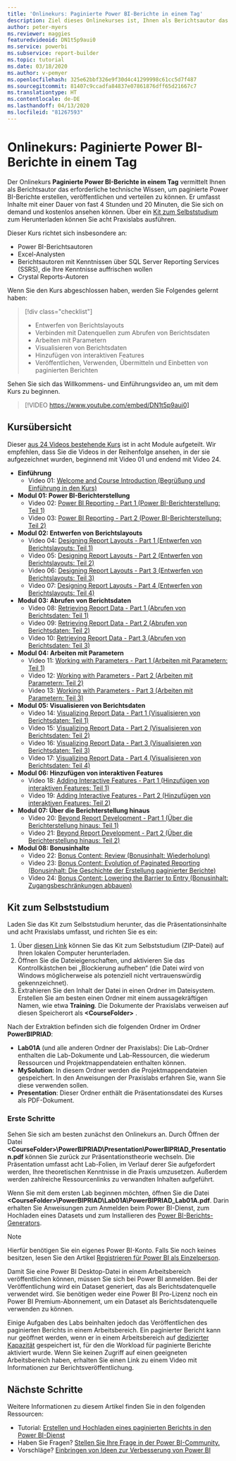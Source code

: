 ```yaml
---
title: 'Onlinekurs: Paginierte Power BI-Berichte in einem Tag'
description: Ziel dieses Onlinekurses ist, Ihnen als Berichtsautor das erforderliche technische Wissen zu vermitteln, um paginierte Power BI-Berichte erstellen, veröffentlichen und verteilen zu können.
author: peter-myers
ms.reviewer: maggies
featuredvideoid: DN1t5p9aui0
ms.service: powerbi
ms.subservice: report-builder
ms.topic: tutorial
ms.date: 03/18/2020
ms.author: v-pemyer
ms.openlocfilehash: 325e62bbf326e9f30d4c41299998c61cc5d7f487
ms.sourcegitcommit: 81407c9ccadfa84837e07861876dff65d21667c7
ms.translationtype: HT
ms.contentlocale: de-DE
ms.lasthandoff: 04/13/2020
ms.locfileid: "81267593"
---
```

# <a name="online-course-power-bi-paginated-reports-in-a-day"></a>Onlinekurs: Paginierte Power BI-Berichte in einem Tag

Der Onlinekurs **Paginierte Power BI-Berichte in einem Tag** vermittelt Ihnen als Berichtsautor das erforderliche technische Wissen, um paginierte Power BI-Berichte erstellen, veröffentlichen und verteilen zu können. Er umfasst Inhalte mit einer Dauer von fast 4 Stunden und 20 Minuten, die Sie sich on demand und kostenlos ansehen können. Über ein [Kit zum Selbststudium](#self-study-kit) zum Herunterladen können Sie acht Praxislabs ausführen.

Dieser Kurs richtet sich insbesondere an:

- Power BI-Berichtsautoren
- Excel-Analysten
- Berichtsautoren mit Kenntnissen über SQL Server Reporting Services (SSRS), die Ihre Kenntnisse auffrischen wollen
- Crystal Reports-Autoren

Wenn Sie den Kurs abgeschlossen haben, werden Sie Folgendes gelernt haben:

> [!div class="checklist"]
> - Entwerfen von Berichtslayouts
> - Verbinden mit Datenquellen zum Abrufen von Berichtsdaten
> - Arbeiten mit Parametern
> - Visualisieren von Berichtsdaten
> - Hinzufügen von interaktiven Features
> - Veröffentlichen, Verwenden, Übermitteln und Einbetten von paginierten Berichten

Sehen Sie sich das Willkommens- und Einführungsvideo an, um mit dem Kurs zu beginnen.

> [!VIDEO https://www.youtube.com/embed/DN1t5p9aui0]

## <a name="course-outline"></a>Kursübersicht

Dieser [aus 24 Videos bestehende Kurs](https://www.youtube.com/playlist?list=PL1N57mwBHtN1icIhpjQOaRL8r9G-wytpT) ist in acht Module aufgeteilt. Wir empfehlen, dass Sie die Videos in der Reihenfolge ansehen, in der sie aufgezeichnet wurden, beginnend mit Video 01 und endend mit Video 24.

- **Einführung**
  - Video 01: [Welcome and Course Introduction (Begrüßung und Einführung in den Kurs)](https://www.youtube.com/watch?v=DN1t5p9aui0&list=PL1N57mwBHtN1icIhpjQOaRL8r9G-wytpT)
- **Modul 01: Power BI-Berichterstellung**
  - Video 02: [Power BI Reporting - Part 1 (Power BI-Berichterstellung: Teil 1)](https://www.youtube.com/watch?v=s6Amctk3Z_g&list=PL1N57mwBHtN1icIhpjQOaRL8r9G-wytpT)
  - Video 03: [Power BI Reporting - Part 2 (Power BI-Berichterstellung: Teil 2)](https://www.youtube.com/watch?v=jXTiYJKw1Rs&list=PL1N57mwBHtN1icIhpjQOaRL8r9G-wytpT)
- **Modul 02: Entwerfen von Berichtslayouts**
  - Video 04: [Designing Report Layouts - Part 1 (Entwerfen von Berichtslayouts: Teil 1)](https://www.youtube.com/watch?v=EjHANN3rGNs&list=PL1N57mwBHtN1icIhpjQOaRL8r9G-wytpT)
  - Video 05: [Designing Report Layouts - Part 2 (Entwerfen von Berichtslayouts: Teil 2)](https://www.youtube.com/watch?v=2CZIrJU_HZU&list=PL1N57mwBHtN1icIhpjQOaRL8r9G-wytpT)
  - Video 06: [Designing Report Layouts - Part 3 (Entwerfen von Berichtslayouts: Teil 3)](https://www.youtube.com/watch?v=eaFFzkT6pxE&list=PL1N57mwBHtN1icIhpjQOaRL8r9G-wytpT)
  - Video 07: [Designing Report Layouts - Part 4 (Entwerfen von Berichtslayouts: Teil 4)](https://www.youtube.com/watch?v=0z576TI27Vg&list=PL1N57mwBHtN1icIhpjQOaRL8r9G-wytpT)
- **Modul 03: Abrufen von Berichtsdaten**
  - Video 08: [Retrieving Report Data - Part 1 (Abrufen von Berichtsdaten: Teil 1)](https://www.youtube.com/watch?v=SHGTTYXtio0&list=PL1N57mwBHtN1icIhpjQOaRL8r9G-wytpT)
  - Video 09: [Retrieving Report Data - Part 2 (Abrufen von Berichtsdaten: Teil 2)](https://www.youtube.com/watch?v=1Dzd9wb7XUY&list=PL1N57mwBHtN1icIhpjQOaRL8r9G-wytpT)
  - Video 10: [Retrieving Report Data - Part 3 (Abrufen von Berichtsdaten: Teil 3)](https://www.youtube.com/watch?v=OFXG7sl5L2o&list=PL1N57mwBHtN1icIhpjQOaRL8r9G-wytpT)
- **Modul 04: Arbeiten mit Parametern**
  - Video 11: [Working with Parameters - Part 1 (Arbeiten mit Parametern: Teil 1)](https://www.youtube.com/watch?v=o7WaK88kheA&list=PL1N57mwBHtN1icIhpjQOaRL8r9G-wytpT)
  - Video 12: [Working with Parameters - Part 2 (Arbeiten mit Parametern: Teil 2)](https://www.youtube.com/watch?v=okj6wO72clQ&list=PL1N57mwBHtN1icIhpjQOaRL8r9G-wytpT)
  - Video 13: [Working with Parameters - Part 3 (Arbeiten mit Parametern: Teil 3)](https://www.youtube.com/watch?v=13-6sWIRD74&list=PL1N57mwBHtN1icIhpjQOaRL8r9G-wytpT)
- **Modul 05: Visualisieren von Berichtsdaten**
  - Video 14: [Visualizing Report Data - Part 1 (Visualisieren von Berichtsdaten: Teil 1)](https://www.youtube.com/watch?v=b4TxBBtOWSw&list=PL1N57mwBHtN1icIhpjQOaRL8r9G-wytpT)
  - Video 15: [Visualizing Report Data - Part 2 (Visualisieren von Berichtsdaten: Teil 2)](https://www.youtube.com/watch?v=JhEa_TugXeE&list=PL1N57mwBHtN1icIhpjQOaRL8r9G-wytpT)
  - Video 16: [Visualizing Report Data - Part 3 (Visualisieren von Berichtsdaten: Teil 3)](https://www.youtube.com/watch?v=dliLsRvQB-c&list=PL1N57mwBHtN1icIhpjQOaRL8r9G-wytpT)
  - Video 17: [Visualizing Report Data - Part 4 (Visualisieren von Berichtsdaten: Teil 4)](https://www.youtube.com/watch?v=5yHxuRRP_eU&list=PL1N57mwBHtN1icIhpjQOaRL8r9G-wytpT)
- **Modul 06: Hinzufügen von interaktiven Features**
  - Video 18: [Adding Interactive Features - Part 1 (Hinzufügen von interaktiven Features: Teil 1)](https://www.youtube.com/watch?v=LInMHpTEaI0&list=PL1N57mwBHtN1icIhpjQOaRL8r9G-wytpT)
  - Video 19: [Adding Interactive Features - Part 2 (Hinzufügen von interaktiven Features: Teil 2)](https://www.youtube.com/watch?v=b_pr1xsbRJc&list=PL1N57mwBHtN1icIhpjQOaRL8r9G-wytpT)
- **Modul 07: Über die Berichterstellung hinaus**
  - Video 20: [Beyond Report Development - Part 1 (Über die Berichterstellung hinaus: Teil 1)](https://www.youtube.com/watch?v=1CgDVDslwvs&list=PL1N57mwBHtN1icIhpjQOaRL8r9G-wytpT)
  - Video 21: [Beyond Report Development - Part 2 (Über die Berichterstellung hinaus: Teil 2)](https://www.youtube.com/watch?v=KRwtl7h0ynI&list=PL1N57mwBHtN1icIhpjQOaRL8r9G-wytpT)
- **Modul 08: Bonusinhalte**
  - Video 22: [Bonus Content: Review (Bonusinhalt: Wiederholung)](https://www.youtube.com/watch?v=w5zlJ8BodxI&list=PL1N57mwBHtN1icIhpjQOaRL8r9G-wytpT)
  - Video 23: [Bonus Content: Evolution of Paginated Reporting (Bonusinhalt: Die Geschichte der Erstellung paginierter Berichte)](https://www.youtube.com/watch?v=pevpai65MvY&list=PL1N57mwBHtN1icIhpjQOaRL8r9G-wytpT)
  - Video 24: [Bonus Content: Lowering the Barrier to Entry (Bonusinhalt: Zugangsbeschränkungen abbauen)](https://www.youtube.com/watch?v=vu32LfckCt8&list=PL1N57mwBHtN1icIhpjQOaRL8r9G-wytpT)

## <a name="self-study-kit"></a>Kit zum Selbststudium

Laden Sie das Kit zum Selbststudium herunter, das die Präsentationsinhalte und acht Praxislabs umfasst, und richten Sie es ein:

1. Über [diesen Link](https://aka.ms/priad-ilt-student) können Sie das Kit zum Selbststudium (ZIP-Datei) auf Ihren lokalen Computer herunterladen.
1. Öffnen Sie die Dateieigenschaften, und aktivieren Sie das Kontrollkästchen bei „Blockierung aufheben“ (die Datei wird von Windows möglicherweise als potenziell nicht vertrauenswürdig gekennzeichnet).
1. Extrahieren Sie den Inhalt der Datei in einen Ordner im Dateisystem. Erstellen Sie am besten einen Ordner mit einem aussagekräftigen Namen, wie etwa **Training**. Die Dokumente der Praxislabs verweisen auf diesen Speicherort als **&lt;CourseFolder&gt;** .

Nach der Extraktion befinden sich die folgenden Ordner im Ordner **PowerBIPRIAD**:

- **Lab01A** (und alle anderen Ordner der Praxislabs): Die Lab-Ordner enthalten die Lab-Dokumente und Lab-Ressourcen, die wiederum Ressourcen und Projektmappendateien enthalten können.
- **MySolution**: In diesem Ordner werden die Projektmappendateien gespeichert. In den Anweisungen der Praxislabs erfahren Sie, wann Sie diese verwenden sollen.
- **Presentation**: Dieser Ordner enthält die Präsentationsdatei des Kurses als PDF-Dokument.

### <a name="getting-started"></a>Erste Schritte

Sehen Sie sich am besten zunächst den Onlinekurs an. Durch Öffnen der Datei **&lt;CourseFolder&gt;\PowerBIPRIAD\Presentation\PowerBIPRIAD_Presentation.pdf** können Sie zurück zur Präsentationstheorie wechseln. Die Präsentation umfasst acht Lab-Folien, im Verlauf derer Sie aufgefordert werden, Ihre theoretischen Kenntnisse in die Praxis umzusetzen. Außerdem werden zahlreiche Ressourcenlinks zu verwandten Inhalten aufgeführt.

Wenn Sie mit dem ersten Lab beginnen möchten, öffnen Sie die Datei **&lt;CourseFolder&gt;\PowerBIPRIAD\Lab01A\PowerBIPRIAD_Lab01A.pdf**. Darin erhalten Sie Anweisungen zum Anmelden beim Power BI-Dienst, zum Hochladen eines Datasets und zum Installieren des [Power BI-Berichts-Generators](report-builder-power-bi.md).

> [!NOTE]
> Hierfür benötigen Sie ein eigenes Power BI-Konto. Falls Sie noch keines besitzen, lesen Sie den Artikel [Registrieren für Power BI als Einzelperson](../service-self-service-signup-for-power-bi.md).
>
> Damit Sie eine Power BI Desktop-Datei in einem Arbeitsbereich veröffentlichen können, müssen Sie sich bei Power BI anmelden. Bei der Veröffentlichung wird ein Dataset generiert, das als Berichtsdatenquelle verwendet wird. Sie benötigen weder eine Power BI Pro-Lizenz noch ein Power BI Premium-Abonnement, um ein Dataset als Berichtsdatenquelle verwenden zu können.
>
> Einige Aufgaben des Labs beinhalten jedoch das Veröffentlichen des paginierten Berichts in einem Arbeitsbereich. Ein paginierter Bericht kann nur geöffnet werden, wenn er in einem Arbeitsbereich auf [dedizierter Kapazität](../service-premium-what-is.md#dedicated-capacities) gespeichert ist, für den die Workload für paginierte Berichte aktiviert wurde. Wenn Sie keinen Zugriff auf einen geeigneten Arbeitsbereich haben, erhalten Sie einen Link zu einem Video mit Informationen zur Berichtsveröffentlichung.

## <a name="next-steps"></a>Nächste Schritte

Weitere Informationen zu diesem Artikel finden Sie in den folgenden Ressourcen:

- Tutorial: [Erstellen und Hochladen eines paginierten Berichts in den Power BI-Dienst](paginated-reports-quickstart-aw.md)
- Haben Sie Fragen? [Stellen Sie Ihre Frage in der Power BI-Community.](https://community.powerbi.com/)
- Vorschläge? [Einbringen von Ideen zur Verbesserung von Power BI](https://ideas.powerbi.com/)
